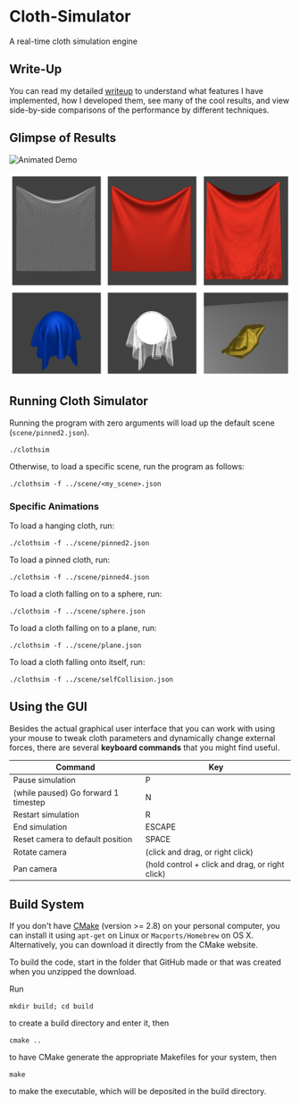 # Cloth-Simulator
A real-time cloth simulation engine

## Write-Up
You can read my detailed [writeup](https://michael-tu.github.io/Cloth-Simulator/) to understand what features I have implemented, how I developed them, see many of the cool results, and view side-by-side comparisons of the performance by different techniques.

## Glimpse of Results

![Animated Demo](docs/assets/img/demo2.gif)

![Demo](docs/assets/img/demo.png)

## Running Cloth Simulator

Running the program with zero arguments will load up the default scene (`scene/pinned2.json`). 

```
./clothsim
```

Otherwise, to load a specific scene, run the program as follows:

```
./clothsim -f ../scene/<my_scene>.json
```

### Specific Animations

To load a hanging cloth, run:

```
./clothsim -f ../scene/pinned2.json
```

To load a pinned cloth, run:

```
./clothsim -f ../scene/pinned4.json
```

To load a cloth falling on to a sphere, run:

```
./clothsim -f ../scene/sphere.json
```

To load a cloth falling on to a plane, run:

```
./clothsim -f ../scene/plane.json
```

To load a cloth falling onto itself, run:

```
./clothsim -f ../scene/selfCollision.json
```

## Using the GUI

Besides the actual graphical user interface that you can work with using your mouse to tweak cloth parameters and dynamically change external forces, there are several **keyboard commands** that you might find useful.

Command | Key
------- | -----
Pause simulation    | P
(while paused) Go forward 1 timestep   |  N
Restart simulation  | R
End simulation |  ESCAPE
Reset camera to default position   |  SPACE
Rotate camera  |  (click and drag, or right click)
Pan camera  | (hold control + click and drag, or right click)

## Build System

If you don't have [CMake](https://cmake.org) (version >= 2.8) on your personal computer, you can install it using `apt-get` on Linux or `Macports/Homebrew` on OS X. Alternatively, you can download it directly from the CMake website.

To build the code, start in the folder that GitHub made or that was created when you unzipped the download. 

Run
```
mkdir build; cd build
```

to create a build directory and enter it, then

```
cmake ..
```

to have CMake generate the appropriate Makefiles for your system, then

```
make 
```

to make the executable, which will be deposited in the build directory.
